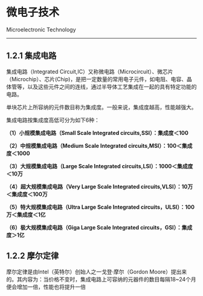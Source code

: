 # 微电子技术

Microelectronic Technology

------

## 1.2.1 集成电路

集成电路（Integrated Circuit,IC）又称微电路（Microcircuit）、微芯片（Microchip）、芯片(Chip)，是把一定数量的常用电子元件，如电阻、电容、晶体管等，以及这些元件之间的连线，通过半导体工艺集成在一起的具有特定功能的电路。

单块芯片上所容纳的元件数目称为集成度。一般来说，集成度越高，性能越强大。

集成电路按集成度高低可分为如下6种：

**（1）小规模集成电路（Small Scale Integrated circuits,SSI）：集成度＜100**

**（2）中规模集成电路（Medium Scale Integrated circuits,MSI）：100＜集成度＜1000**

**（3）大规模集成电路（Large Scale Integrated circuits,LSI）：1000＜集成度＜10万**

**（4）超大规模集成电路（Very Large Scale Integrated circuits,VLSI）：10万＜集成度＜100万**

**（5）特大规模集成电路（Ultra Large Scale Integrated circuits，ULSI）：100万＜集成度＜1亿**

**（6）极大规模集成电路（Giga Large Scale Integrated circuits，GSI）：集成度＞1亿**

## 1.2.2 摩尔定律

摩尔定律是由Intel（英特尔）创始人之一戈登·摩尔（Gordon Moore）提出来的。其内容为：当价格不变时，集成电路上可容纳的元器件的数目每隔18\~24个月便会增加一倍，性能也将提升一倍